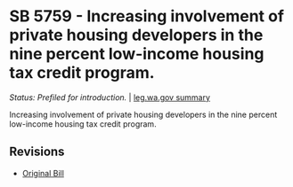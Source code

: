 # SB 5759 - Increasing involvement of private housing developers in the nine percent low-income housing tax credit program.
*Status: Prefiled for introduction.* | [leg.wa.gov summary](https://app.leg.wa.gov/billsummary?BillNumber=5759&Year=2021)

Increasing involvement of private housing developers in the nine percent low-income housing tax credit program.

## Revisions
* [Original Bill](1/)